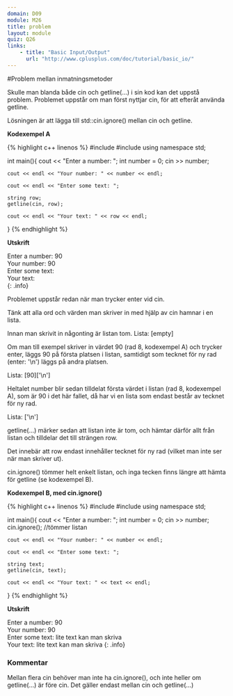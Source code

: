 ```yaml
---
domain: D09
module: M26
title: problem
layout: module
quiz: Q26
links:
    - title: "Basic Input/Output"
      url: "http://www.cplusplus.com/doc/tutorial/basic_io/"
---
```


#Problem mellan inmatningsmetoder

Skulle man blanda både cin och getline(...) i sin kod kan det uppstå problem. 
Problemet uppstår om man först nyttjar cin, för att efteråt använda getline.

Lösningen är att lägga till std::cin.ignore() mellan cin och getline.

__Kodexempel A__

{% highlight c++ linenos %}
    #include <iostream>
#include <string>
using namespace std;
 
int main(){
    cout << "Enter a number: ";
    int number = 0;
    cin >> number;
     
    cout << endl << "Your number: " << number << endl;
     
    cout << endl << "Enter some text: ";
     
    string row;
    getline(cin, row);
     
    cout << endl << "Your text: " << row << endl;
}
{% endhighlight %}

__Utskrift__

Enter a number: 90  
Your number: 90  
Enter some text:  
Your text:  
{: .info}

Problemet uppstår redan när man trycker enter vid cin.

Tänk att alla ord och värden man skriver in med hjälp av cin hamnar i en lista.

Innan man skrivit in någonting är listan tom.
Lista: [empty]

Om man till exempel skriver in värdet 90 (rad 8, kodexempel A) och trycker enter, läggs 90 på första platsen i listan, samtidigt som tecknet för ny rad (enter: '\n') läggs på andra platsen.

Lista: [90]['\n']

Heltalet number blir sedan tilldelat första värdet i listan (rad 8, kodexempel A), som är 90 i det här fallet, då har vi en lista som endast består av tecknet för ny rad.

Lista: ['\n']

getline(...) märker sedan att listan inte är tom, och hämtar därför allt från listan och tilldelar det till strängen row.

Det innebär att row endast innehåller tecknet för ny rad (vilket man inte ser när man skriver ut).

cin.ignore() tömmer helt enkelt listan, och inga tecken finns längre att hämta för getline (se kodexempel B).

__Kodexempel B, med cin.ignore()__

{% highlight c++ linenos %}
#include <iostream>
#include <string>
using namespace std;
 
int main(){
    cout << "Enter a number: ";
    int number = 0;
    cin >> number;
    cin.ignore(); //tömmer listan
     
    cout << endl << "Your number: " << number << endl;
     
    cout << endl << "Enter some text: ";
     
    string text;
    getline(cin, text);
     
    cout << endl << "Your text: " << text << endl;
}
{% endhighlight %}

__Utskrift__

Enter a number: 90  
Your number: 90  
Enter some text: lite text kan man skriva  
Your text: lite text kan man skriva
{: .info}

### Kommentar

Mellan flera cin behöver man inte ha cin.ignore(), och inte heller om getline(...) är före cin.
Det gäller endast mellan cin och getline(...)